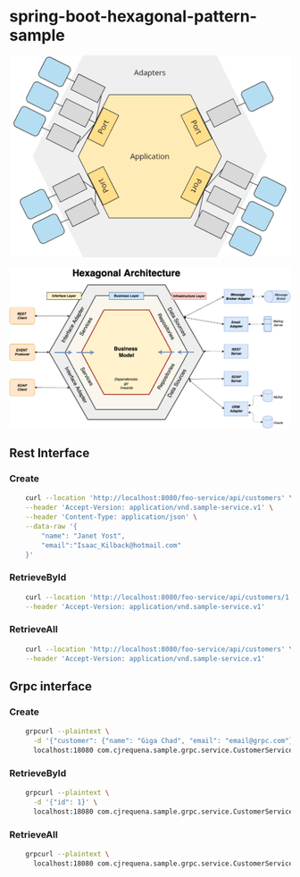 # spring-boot-hexagonal-pattern-sample

![img.png](img.png)

![img_1.png](img_1.png)

## Rest Interface

### Create
```bash
    curl --location 'http://localhost:8080/foo-service/api/customers' \
    --header 'Accept-Version: application/vnd.sample-service.v1' \
    --header 'Content-Type: application/json' \
    --data-raw '{
        "name": "Janet Yost",
        "email":"Isaac_Kilback@hotmail.com"
    }'
```
### RetrieveById
```bash
    curl --location 'http://localhost:8080/foo-service/api/customers/1' \
    --header 'Accept-Version: application/vnd.sample-service.v1'
```
### RetrieveAll
```bash
    curl --location 'http://localhost:8080/foo-service/api/customers' \
    --header 'Accept-Version: application/vnd.sample-service.v1'
```

## Grpc interface

### Create

```bash
    grpcurl --plaintext \
      -d '{"customer": {"name": "Giga Chad", "email": "email@grpc.com"}}' \
      localhost:18080 com.cjrequena.sample.grpc.service.CustomerService/CreateCustomer
```

### RetrieveById

```bash
    grpcurl --plaintext \
      -d '{"id": 1}' \
      localhost:18080 com.cjrequena.sample.grpc.service.CustomerService/RetrieveCustomerById
```

### RetrieveAll
```bash
    grpcurl --plaintext \
      localhost:18080 com.cjrequena.sample.grpc.service.CustomerService/RetrieveCustomers
```
